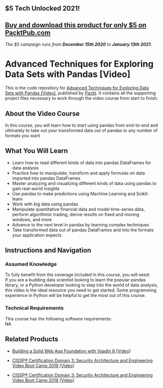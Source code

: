## $5 Tech Unlocked 2021!
[Buy and download this product for only $5 on PacktPub.com](https://www.packtpub.com/)
-----
*The $5 campaign         runs from __December 15th 2020__ to __January 13th 2021.__*

# Advanced Techniques for Exploring Data Sets with Pandas [Video]
This is the code repository for [Advanced Techniques for Exploring Data Sets with Pandas [Video]](https://www.packtpub.com/big-data-and-business-intelligence/advanced-techniques-exploring-data-sets-pandas-video?utm_source=github&utm_medium=repository&utm_campaign=9781788397599), published by [Packt](https://www.packtpub.com/?utm_source=github). It contains all the supporting project files necessary to work through the video course from start to finish.
## About the Video Course
In this course, you will learn how to start using pandas from end-to-end and ultimately to take out your transformed data out of pandas to any number of formats you want	

<H2>What You Will Learn</H2>
<DIV class=book-info-will-learn-text>
<UL>
<LI>Learn how to read different kinds of data into pandas DataFrames for data analysis 
<LI>Practice how to manipulate, transform and apply formulas on data imported into pandas DataFrames 
<LI>Master analyzing and visualizing different kinds of data using pandas to gain real-world insights 
<LI>Use pandas to make predictions using Machine Learning and Scikit-learn 
<LI>Work with big data using pandas 
<LI>Manipulate quantitative financial data and model time-series data, perform algorithmic trading, derive results on fixed and moving windows, and more 
<LI>Advance to the next level in pandas by learning complex techniques 
<LI>Take transformed data out of pandas DataFrames and into the formats your application expects </LI></UL></DIV>

## Instructions and Navigation
### Assumed Knowledge
To fully benefit from the coverage included in this course, you will need:<br/>
If you are a budding data scientist looking to learn the popular pandas library, or a Python developer looking to step into the world of data analysis, this video is the ideal resource you need to get started. Some programming experience in Python will be helpful to get the most out of this course.	
### Technical Requirements
This course has the following software requirements:<br/>
NA

## Related Products
* [Building a Solid Web App Foundation with Vaadin 8 [Video]](https://www.packtpub.com/application-development/building-solid-web-app-foundation-vaadin-8-video?utm_source=github&utm_medium=repository&utm_campaign=9781788294492)

* [CISSP®️ Certification Domain 3: Security Architecture and Engineering Video Boot Camp 2019 [Video]](https://www.packtpub.com/application-development/cissp-certification-domain-3-security-architecture-and-engineering-video?utm_source=github&utm_medium=repository&utm_campaign=9781838646080)

* [CISSP®️ Certification Domain 3: Security Architecture and Engineering Video Boot Camp 2019 [Video]](https://www.packtpub.com/application-development/cissp-certification-domain-3-security-architecture-and-engineering-video?utm_source=github&utm_medium=repository&utm_campaign=9781838646080)

